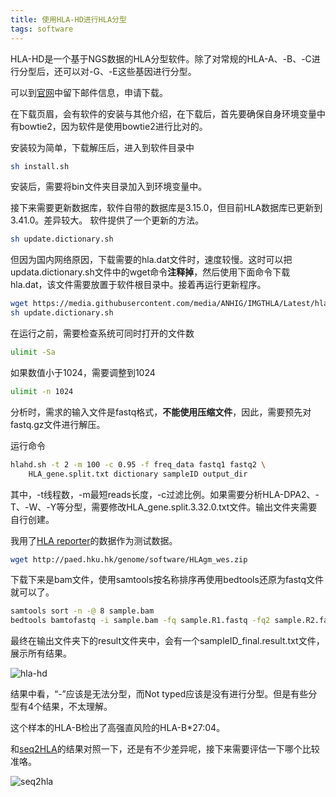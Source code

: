 ```yaml
---
title: 使用HLA-HD进行HLA分型
tags: software
---
```


HLA-HD是一个基于NGS数据的HLA分型软件。除了对常规的HLA-A、-B、-C进行分型后，还可以对-G、-E这些基因进行分型。

可以到[官网](https://www.genome.med.kyoto-u.ac.jp/HLA-HD/)中留下邮件信息，申请下载。

在下载页眉，会有软件的安装与其他介绍，在下载后，首先要确保自身环境变量中有bowtie2，因为软件是使用bowtie2进行比对的。

安装较为简单，下载解压后，进入到软件目录中
```bash
sh install.sh
```

安装后，需要将bin文件夹目录加入到环境变量中。

接下来需要更新数据库，软件自带的数据库是3.15.0，但目前HLA数据库已更新到3.41.0。差异较大。
软件提供了一个更新的方法。

```bash
sh update.dictionary.sh
```

但因为国内网络原因，下载需要的hla.dat文件时，速度较慢。这时可以把updata.dictionary.sh文件中的wget命令**注释掉**，然后使用下面命令下载hla.dat，该文件需要放置于软件根目录中。接着再运行更新程序。

```bash
wget https://media.githubusercontent.com/media/ANHIG/IMGTHLA/Latest/hla.dat
sh update.dictionary.sh
```

在运行之前，需要检查系统可同时打开的文件数
```bash
ulimit -Sa
```

如果数值小于1024，需要调整到1024
```bash
ulimit -n 1024
```

分析时，需求的输入文件是fastq格式，**不能使用压缩文件**，因此，需要预先对fastq.gz文件进行解压。

运行命令
```bash
hlahd.sh -t 2 -m 100 -c 0.95 -f freq_data fastq1 fastq2 \
	HLA_gene.split.txt dictionary sampleID output_dir
```

其中，-t线程数，-m最短reads长度，-c过滤比例。如果需要分析HLA-DPA2、-T、-W、-Y等分型，需要修改HLA_gene.split.3.32.0.txt文件。输出文件夹需要自行创建。



我用了[HLA reporter](http://paed.hku.hk/genome/software.html)的数据作为测试数据。

```bash
wget http://paed.hku.hk/genome/software/HLAgm_wes.zip
```

下载下来是bam文件，使用samtools按名称排序再使用bedtools还原为fastq文件就可以了。
```bash
samtools sort -n -@ 8 sample.bam
bedtools bamtofastq -i sample.bam -fq sample.R1.fastq -fq2 sample.R2.fastq
```



最终在输出文件夹下的result文件夹中，会有一个sampleID_final.result.txt文件，展示所有结果。

![hla-hd](https://raw.githubusercontent.com/pzweuj/pzweuj.github.io/master/downloads/images/hla-hd.jpg)

结果中看，“-”应该是无法分型，而Not typed应该是没有进行分型。但是有些分型有4个结果，不太理解。

这个样本的HLA-B检出了高强直风险的HLA-B\*27:04。

和[seq2HLA](https://pzweuj.github.io/2018/03/14/seq2HLA.html)的结果对照一下，还是有不少差异呢，接下来需要评估一下哪个比较准咯。

![seq2hla](https://raw.githubusercontent.com/pzweuj/pzweuj.github.io/master/downloads/images/hla-hd-2.jpg)

